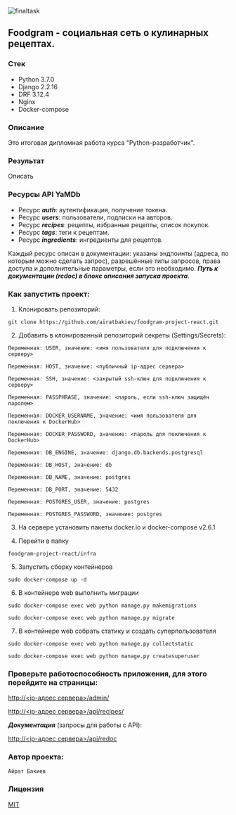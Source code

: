 ![finaltask](https://github.com/airatbakiev/foodgram-project-react/actions/workflows/main.yml/badge.svg)

## Foodgram - социальная сеть о кулинарных рецептах.

### Стек

- Python 3.7.0
- Django 2.2.16
- DRF 3.12.4
- Nginx
- Docker-compose

### Описание

Это итоговая дипломная работа курса "Python-разработчик".

### Результат

Описать

### Ресурсы API YaMDb

- Ресурс ***auth***: аутентификация, получение токена.
- Ресурс ***users***: пользователи, подписки на авторов.
- Ресурс ***recipes***: рецепты, избранные рецепты, список покупок.
- Ресурс ***tags***: теги к рецептам.
- Ресурс ***ingredients***: ингредиенты для рецептов.

Каждый ресурс описан в документации: указаны эндпоинты (адреса, по которым можно сделать запрос), разрешённые типы запросов, права доступа и дополнительные параметры, если это необходимо.
***Путь к документации (redoc) в блоке описания запуска проекта***.

### Как запустить проект:

1. Клонировать репозиторий:

```
git clone https://github.com/airatbakiev/foodgram-project-react.git
```

2. Добавить в клонированный репозиторий секреты (Settings/Secrets):

```
Переменная: USER, значение: <имя пользователя для подключения к серверу>
```
```
Переменная: HOST, значение: <публичный ip-адрес сервера>
```
```
Переменная: SSH, значение: <закрытый ssh-ключ для подключения к серверу>
```
```
Переменная: PASSPHRASE, значение: <пароль, если ssh-ключ защищён паролем>
```
```
Переменная: DOCKER_USERNAME, значение: <имя пользователя для поключения к DockerHub>
```
```
Переменная: DOCKER_PASSWORD, значение: <пароль для поключения к DockerHub>
```
```
Переменная: DB_ENGINE, значение: django.db.backends.postgresql
```
```
Переменная: DB_HOST, значение: db
```
```
Переменная: DB_NAME, значение: postgres
```
```
Переменная: DB_PORT, значение: 5432
```
```
Переменная: POSTGRES_USER, значение: postgres
```
```
Переменная: POSTGRES_PASSWORD, значение: postgres
```

3. На сервере установить пакеты docker.io и docker-compose v2.6.1

4. Перейти в папку
```
foodgram-project-react/infra
```

5. Запустить сборку контейнеров
```
sudo docker-compose up -d
```

6. В контейнере web выполнить миграции
```
sudo docker-compose exec web python manage.py makemigrations
```
```
sudo docker-compose exec web python manage.py migrate
```

7. В контейнере web собрать статику и создать суперпользователя

```
sudo docker-compose exec web python manage.py collectstatic
```
```
sudo docker-compose exec web python manage.py createsuperuser
```

### Проверьте работоспособность приложения, для этого перейдите на страницы:

[http://<ip-адрес сервера>/admin/](http://51.250.101.69/admin/)

[http://<ip-адрес сервера>/api/recipes/](http://51.250.101.69/)

***Документация*** (запросы для работы с API):

[http://<ip-адрес сервера>/api/redoc](http://51.250.101.69/api/docs/)


### Автор проекта:

```
Айрат Бакиев
```

### Лицензия

[MIT](./LICENSE)